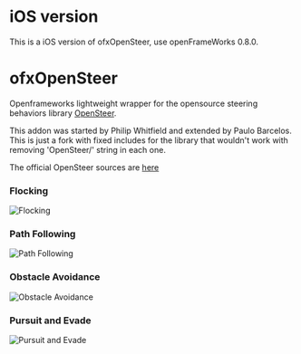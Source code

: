 # iOS version #
This is a iOS version of ofxOpenSteer, use openFrameWorks 0.8.0. 

# ofxOpenSteer #
Openframeworks lightweight wrapper for the opensource steering behaviors library [OpenSteer](http://opensteer.sourceforge.net/).

This addon was started by Philip Whitfield and extended by Paulo Barcelos.
This is just a fork with fixed includes for the library that wouldn't work with removing 'OpenSteer/' string in each one.

The official OpenSteer sources are [here](http://opensteer.sourceforge.net)


### Flocking ###
![Flocking](https://github.com/paulobarcelos/ofxOpenSteer/raw/master/screenshots/Flocking.png)

### Path Following ###
![Path Following](https://github.com/paulobarcelos/ofxOpenSteer/raw/master/screenshots/Path-Following.png)

### Obstacle Avoidance ###
![Obstacle Avoidance](https://github.com/paulobarcelos/ofxOpenSteer/raw/master/screenshots/Obstacle-Avoidance.png)

### Pursuit and Evade ###
![Pursuit and Evade](https://github.com/paulobarcelos/ofxOpenSteer/raw/master/screenshots/Pursuit-and-Evade.png)
